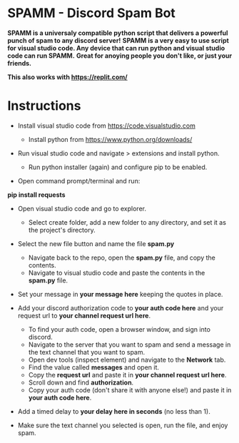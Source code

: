 # SPAMM - Discord Spam Bot

**SPAMM is a universaly compatible python script that delivers a powerful punch of spam to any discord server!**
**SPAMM is a very easy to use script for visual studio code. Any device that can run python and visual studio code can run SPAMM.**
**Great for anoying people you don't like, or just your friends.**

**This also works with https://replit.com/**

# Instructions

- Install visual studio code from https://code.visualstudio.com
  - Install python from https://www.python.org/downloads/

- Run visual studio code and navigate > extensions and install python.
  - Run python installer (again) and configure pip to be enabled.

- Open command prompt/terminal and run:

**pip install requests**

- Open visual studio code and go to explorer.
  - Select create folder, add a new folder to any directory, and set it as the project's directory.

- Select the new file button and name the file **spam.py**
  - Navigate back to the repo, open the **spam.py** file, and copy the contents.
  - Navigate to visual studio code and paste the contents in the **spam.py** file.

- Set your message in **your message here** keeping the quotes in place.

- Add your discord authorization code to **your auth code here** and your request url to **your channel request url here**.
  - To find your auth code, open a browser window, and sign into discord.
  - Navigate to the server that you want to spam and send a message in the text channel that you want to spam.
  - Open dev tools (inspect element) and navigate to the **Network** tab.
  - Find the value called **messages** and open it.
  - Copy the **request url** and paste it in **your channel request url here**.
  - Scroll down and find **authorization**.
  - Copy your auth code (don't share it with anyone else!) and paste it in **your auth code here**.

- Add a timed delay to **your delay here in seconds** (no less than 1).

- Make sure the text channel you selected is open, run the file, and enjoy spam.
